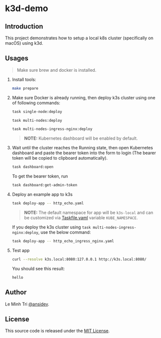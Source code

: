 # k3d-demo

## Introduction

This project demonstrates how to setup a local k8s cluster (specifically on macOS) using k3d.

## Usages

> Make sure brew and docker is installed.

1. Install tools:

   ```sh
   make prepare
   ```

2. Make sure Docker is already running, then deploy k3s cluster using one of following commands:


   ```sh
   task single-node:deploy
   ```

   ```sh
   task multi-nodes:deploy
   ```

   ```sh
   task multi-nodes-ingress-nginx:deploy
   ```

   > **NOTE:** Kubernetes dashboard will be enabled by default.

3. Wait until the cluster reaches the Running state, then open Kubernetes dashboard and paste the bearer token into the form to login (The bearer token will be copied to clipboard automatically).

   ```sh
   task dashboard:open
   ```

   To get the bearer token, run

   ```sh
   task dashboard:get-admin-token
   ```

4. Deploy an example app to k3s

   ```sh
   task deploy-app -- http_echo.yaml
   ```

   > **NOTE:** The default namespace for app will be `k3s-local` and can be customized via [Taskfile.yaml](./Taskfile.yaml) variable `KUBE_NAMESPACE`.

   If you deploy the k3s cluster using `task multi-nodes-ingress-nginx:deploy`, use the below command:

   ```sh
   task deploy-app -- http_echo_ingress_nginx.yaml
   ```

4. Test app

   ```sh
   curl --resolve k3s.local:8080:127.0.0.1 http://k3s.local:8080/
   ```

   You should see this result:

   ```
   hello
   ```

## Author

Le Minh Tri [@ansidev](https://ansidev.xyz/about).

## License

This source code is released under the [MIT License](/LICENSE).
